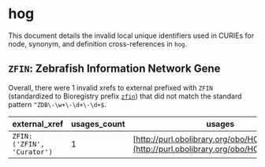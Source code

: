 # hog

This document details the invalid local unique identifiers used in CURIEs
for node, synonym, and definition cross-references in `hog`.


## `ZFIN`: Zebrafish Information Network Gene

Overall, there were 1 invalid
xrefs to external prefixed with `ZFIN` (standardized to Bioregistry
prefix [`zfin`](https://bioregistry.io/zfin)) that
did not match the standard pattern `^ZDB\-\w+\-\d+\-\d+$`.

| external_xref              |   usages_count | usages                                                                                   |
|----------------------------|----------------|------------------------------------------------------------------------------------------|
| `ZFIN:('ZFIN', 'Curator')` |              1 | [http://purl.obolibrary.org/obo/HOG_0001750](http://purl.obolibrary.org/obo/HOG_0001750) |


